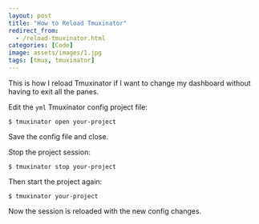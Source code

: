 ```yaml
---
layout: post
title: "How to Reload Tmuxinator"
redirect_from:
  - /reload-tmuxinator.html
categories: [Code]
image: assets/images/1.jpg
tags: [tmux, tmuxinator]
---
```


This is how I reload Tmuxinator if I want to change my dashboard without having to exit all the panes.

Edit the `yml` Tmuxinator config project file:

    $ tmuxinator open your-project

Save the config file and close.

Stop the project session:

    $ tmuxinator stop your-project

Then start the project again:

    $ tmuxinator your-project

Now the session is reloaded with the new config changes.